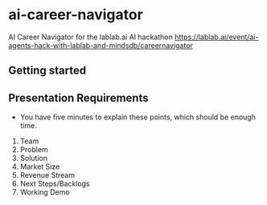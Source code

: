 # ai-career-navigator
AI Career Navigator for the lablab.ai AI hackathon
https://lablab.ai/event/ai-agents-hack-with-lablab-and-mindsdb/careernavigator

## Getting started

## Presentation Requirements
- You have five minutes to explain these points, which should be enough time.
1. Team 
2. Problem 
3. Solution 
4. Market Size 
5. Revenue Stream 
6. Next Steps/Backlogs 
7. Working Demo 

